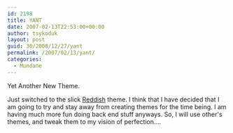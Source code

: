 ```yaml
---
id: 2198
title: YANT
date: 2007-02-13T22:53:00+00:00
author: tsykoduk
layout: post
guid: 30/2008/12/27/yant
permalink: /2007/02/13/yant/
categories:
  - Mundane
---
```

Yet Another New Theme.


Just switched to the slick <a href="http://www.benlog.org/projects/reddish">Reddish</a> theme. I think that I have decided that I am going to try and stay away from creating themes for the time being. I am having much more fun doing back end stuff anyways. So, I will use other's themes, and tweak them to my vision of perfection....